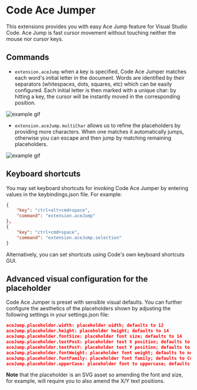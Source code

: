 # Code Ace Jumper

This extensions provides you with easy Ace Jump feature for Visual Studio Code. Ace Jump is fast cursor movement without touching neither the mouse nor cursor keys.

## Commands

- `extension.aceJump` when a key is specified, Code Ace Jumper matches each word's initial letter in the document. Words are identified by their separators (whitespaces, dots, squares, etc) which can be easily configured. Each initial letter is then marked with a unique char: by hitting a key, the cursor will be instantly moved in the corresponding position.

![example gif](https://media.giphy.com/media/l0HlFPNndZgxEHV6w/source.gif)

- `extension.aceJump.multiChar` allows us to refine the placeholders by providing more characters. When one matches it automatically jumps, otherwise you can escape and then jump by matching remaining placeholders.

![example gif](https://user-images.githubusercontent.com/2300328/53043799-17ad7e80-3468-11e9-993e-9d425a9801e8.gif)

## Keyboard shortcuts
You may set keyboard shortcuts for invoking Code Ace Jumper by entering values in the keybindings.json file. For example:

```json
{
    "key": "ctrl+alt+cmd+space",
    "command": "extension.aceJump"
},
{
    "key": "ctrl+cmd+space",
    "command": "extension.aceJump.selection"
}
```

Alternatively, you can set shortcuts using Code's own keyboard shortcuts GUI.

## Advanced visual configuration for the placeholder
Code Ace Jumper is preset with sensible visual defaults. You can further configure the aesthetics of the placeholders shown by adjusting the following settings in your settings.json file:

```json
aceJump.placeholder.width: placeholder width; defaults to 12
aceJump.placeholder.height: placeholder height; defaults to 14
aceJump.placeholder.fontSize: placeholder font size; defaults to 14
aceJump.placeholder.textPosX: placeholder text X position; defaults to 2
aceJump.placeholder.textPosY: placeholder text Y position; defaults to 12
aceJump.placeholder.fontWeight: placeholder font weight; defaults to normal
aceJump.placeholder.fontFamily: placeholder font family; defaults to Consolas
aceJump.placeholder.upperCase: placeholder font to uppercase; defaults to false
```

__Note__ that the placeholder is an SVG asset so amending the font and size, for example, will require you to also amend the X/Y text positions.